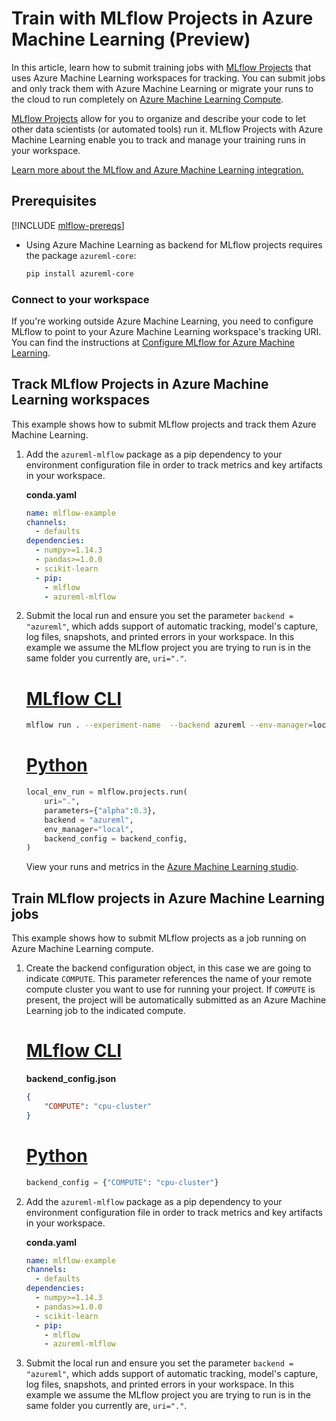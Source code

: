
# Train with MLflow Projects in Azure Machine Learning (Preview)

In this article, learn how to submit training jobs with [MLflow Projects](https://www.mlflow.org/docs/latest/projects.html) that uses Azure Machine Learning workspaces for tracking. You can submit jobs and only track them with Azure Machine Learning or migrate your runs to the cloud to run completely on [Azure Machine Learning Compute](./how-to-create-attach-compute-cluster.md).

[MLflow Projects](https://mlflow.org/docs/latest/projects.html) allow for you to organize and describe your code to let other data scientists (or automated tools) run it. MLflow Projects with Azure Machine Learning enable you to track and manage your training runs in your workspace.

[Learn more about the MLflow and Azure Machine Learning integration.](concept-mlflow.md)

## Prerequisites

[!INCLUDE [mlflow-prereqs](../../includes/machine-learning-mlflow-prereqs.md)]

* Using Azure Machine Learning as backend for MLflow projects requires the package `azureml-core`:

  ```bash
  pip install azureml-core
  ```

### Connect to your workspace

If you're working outside Azure Machine Learning, you need to configure MLflow to point to your Azure Machine Learning workspace's tracking URI. You can find the instructions at [Configure MLflow for Azure Machine Learning](how-to-use-mlflow-configure-tracking.md).


## Track MLflow Projects in Azure Machine Learning workspaces

This example shows how to submit MLflow projects and track them Azure Machine Learning.

1. Add the `azureml-mlflow` package as a pip dependency to your environment configuration file in order to track metrics and key artifacts in your workspace. 

    __conda.yaml__

    ```yaml
    name: mlflow-example
    channels:
      - defaults
    dependencies:
      - numpy>=1.14.3
      - pandas>=1.0.0
      - scikit-learn
      - pip:
        - mlflow
        - azureml-mlflow
    ```

1. Submit the local run and ensure you set the parameter `backend = "azureml"`, which adds support of automatic tracking, model's capture, log files, snapshots, and printed errors in your workspace. In this example we assume the MLflow project you are trying to run is in the same folder you currently are, `uri="."`.
  
    # [MLflow CLI](#tab/cli)
    
    ```bash
    mlflow run . --experiment-name  --backend azureml --env-manager=local -P alpha=0.3
    ```
  
    # [Python](#tab/sdk)

    ```python
    local_env_run = mlflow.projects.run(
        uri=".", 
        parameters={"alpha":0.3},
        backend = "azureml",
        env_manager="local",
        backend_config = backend_config, 
    )
    ```
    
  
    View your runs and metrics in the [Azure Machine Learning studio](https://ml.azure.com).

## Train MLflow projects in Azure Machine Learning jobs

This example shows how to submit MLflow projects as a job running on Azure Machine Learning compute.

1. Create the backend configuration object, in this case we are going to indicate `COMPUTE`. This parameter references the name of your remote compute cluster you want to use for running your project. If `COMPUTE` is present, the project will be automatically submitted as an Azure Machine Learning job to the indicated compute. 

    # [MLflow CLI](#tab/cli)
  
    __backend_config.json__
  
    ```json
    {
        "COMPUTE": "cpu-cluster"
    }
    
    ```
  
    # [Python](#tab/sdk)
  
    ```python
    backend_config = {"COMPUTE": "cpu-cluster"}
    ```

1. Add the `azureml-mlflow` package as a pip dependency to your environment configuration file in order to track metrics and key artifacts in your workspace. 

    __conda.yaml__

    ```yaml
    name: mlflow-example
    channels:
      - defaults
    dependencies:
      - numpy>=1.14.3
      - pandas>=1.0.0
      - scikit-learn
      - pip:
        - mlflow
        - azureml-mlflow
    ```

1. Submit the local run and ensure you set the parameter `backend = "azureml"`, which adds support of automatic tracking, model's capture, log files, snapshots, and printed errors in your workspace. In this example we assume the MLflow project you are trying to run is in the same folder you currently are, `uri="."`.
